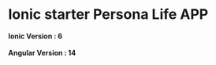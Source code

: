 # Ionic starter Persona Life APP

<strong>Ionic Version : 6</strong> <br><br>
<strong>Angular Version : 14</strong>
